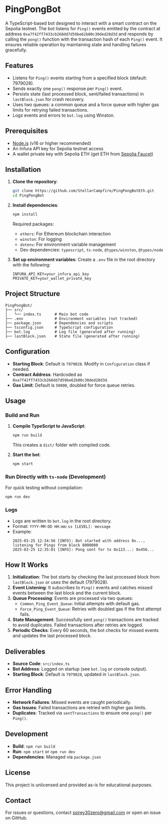# PingPongBot

A TypeScript-based bot designed to interact with a smart contract on the Sepolia testnet. The bot listens for `Ping()` events emitted by the contract at address `0xa7f42ff7433cb268dd7d59be62b00c30ded28d3d` and responds by calling the `pong()` function with the transaction hash of each `Ping()` event. It ensures reliable operation by maintaining state and handling failures gracefully.

## Features
- Listens for `Ping()` events starting from a specified block (default: 7979028).
- Sends exactly one `pong()` response per `Ping()` event.
- Persists state (last processed block, sent/failed transactions) in `lastBlock.json` for crash recovery.
- Uses two queues: a common queue and a force queue with higher gas limits for retrying failed transactions.
- Logs events and errors to `bot.log` using Winston.

## Prerequisites
- [Node.js](https://nodejs.org/) (v16 or higher recommended)
- An Infura API key for Sepolia testnet access
- A wallet private key with Sepolia ETH (get ETH from [Sepolia Faucet](https://sepoliafaucet.com/))

## Installation

1. **Clone the repository**:
   ```bash
   git clone https://github.com/StellarCampfire/PingPongBotEth.git
   cd PingPongBot
   ```

2. **Install dependencies**:
   ```bash
   npm install
   ```

   Required packages:
   - `ethers`: For Ethereum blockchain interaction
   - `winston`: For logging
   - `dotenv`: For environment variable management
   - Dev dependencies: `typescript`, `ts-node`, `@types/winston`, `@types/node`

3. **Set up environment variables**:
   Create a `.env` file in the root directory with the following:
   ```
   INFURA_API_KEY=your_infura_api_key
   PRIVATE_KEY=your_wallet_private_key
   ```

## Project Structure
```
PingPongBot/
├── src/
│   └── index.ts      # Main bot code
├── .env              # Environment variables (not tracked)
├── package.json      # Dependencies and scripts
├── tsconfig.json     # TypeScript configuration
├── bot.log           # Log file (generated after running)
├── lastBlock.json    # State file (generated after running)
```

## Configuration
- **Starting Block**: Default is `7979028`. Modify in `Configuration` class if needed.
- **Contract Address**: Hardcoded as `0xa7f42ff7433cb268dd7d59be62b00c30ded28d3d`.
- **Gas Limit**: Default is `50000`, doubled for force queue retries.

## Usage

### Build and Run
1. **Compile TypeScript to JavaScript**:
   ```bash
   npm run build
   ```
   This creates a `dist/` folder with compiled code.

2. **Start the bot**:
   ```bash
   npm start
   ```

### Run Directly with `ts-node` (Development)
For quick testing without compilation:
```bash
npm run dev
```

### Logs
- Logs are written to `bot.log` in the root directory.
- Format: `YYYY-MM-DD HH:mm:ss [LEVEL]: message`
- Example:
  ```
  2025-03-25 12:34:56 [INFO]: Bot started with address 0x..., listening for Pings from block 8000000
  2025-03-25 12:35:01 [INFO]: Pong sent for tx 0x123...: 0x456...
  ```

## How It Works
1. **Initialization**: The bot starts by checking the last processed block from `lastBlock.json` or uses the default (7979028).
2. **Event Listening**: It subscribes to `Ping()` events and catches missed events between the last block and the current block.
3. **Queue Processing**: Events are processed via two queues:
   - `Common_Ping_Event_Queue`: Initial attempts with default gas.
   - `Force_Ping_Event_Queue`: Retries with doubled gas if the first attempt fails.
4. **State Management**: Successfully sent `pong()` transactions are tracked to avoid duplicates. Failed transactions after retries are logged.
5. **Periodic Checks**: Every 60 seconds, the bot checks for missed events and updates the last processed block.

## Deliverables
- **Source Code**: `src/index.ts`
- **Bot Address**: Logged on startup (see `bot.log` or console output).
- **Starting Block**: Default is `7979028`, updated in `lastBlock.json`.

## Error Handling
- **Network Failures**: Missed events are caught periodically.
- **Gas Issues**: Failed transactions are retried with higher gas limits.
- **Duplicates**: Tracked via `sentTransactions` to ensure one `pong()` per `Ping()`.

## Development
- **Build**: `npm run build`
- **Run**: `npm start` or `npm run dev`
- **Dependencies**: Managed via `package.json`

## License
This project is unlicensed and provided as-is for educational purposes.

## Contact
For issues or questions, contact [ssirey30zero@gmail.com](mailto:your-email@example.com) or open an issue on GitHub.